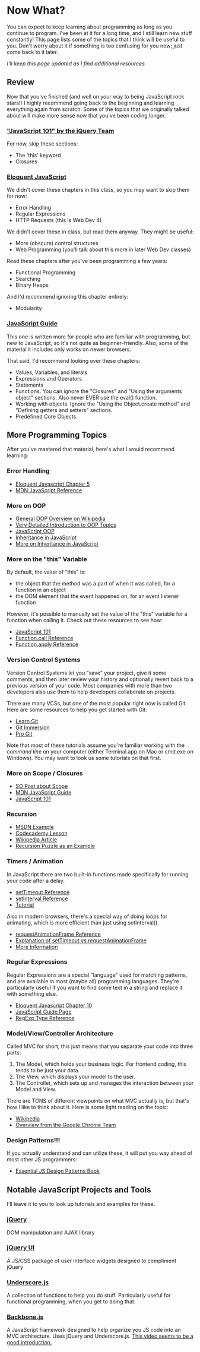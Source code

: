Now What?
=========
You can expect to keep learning about programming as long as you continue to program. I've been at it for a long time, and I still learn new stuff constantly! This page lists some of the topics that I think will be useful to you. Don't worry about it if something is too confusing for you now; just come back to it later.

*I'll keep this page updated as I find additional resources.*

Review
------
Now that you've finished (and well on your way to being JavaScript rock stars!) I highly recommend going back to the beginning and learning everything again from scratch. Some of the topics that we originally talked about will make more sense now that you've been coding longer.

### ["JavaScript 101" by the jQuery Team](http://learn.jquery.com/javascript-101/) ###
For now, skip these sections:

- The 'this' keyword
- Closures

### [Eloquent JavaScript](http://eloquentjavascript.net/contents.html) ###
We didn't cover these chapters in this class, so you may want to skip them for now:

- Error Handling
- Regular Expressions
- HTTP Requests (this is Web Dev 4)

We didn't cover these in class, but read them anyway. They might be useful:

- More (obscure) control structures
- Web Programming (you'll talk about this more in later Web Dev classes)

Read these chapters after you've been programming a few years:

- Functional Programming
- Searching
- Binary Heaps

And I'd recommend ignoring this chapter entirely:

- Modularity

### [JavaScript Guide](https://developer.mozilla.org/en-US/docs/JavaScript/Guide) ###
This one is written more for people who are familiar with programming, but new to JavaScript, so it's not quite as beginner-friendly. Also, some of the material it includes only works on newer browsers.

That said, I'd recommend looking over these chapters:

- Values, Variables, and literals
- Expressions and Operators
- Statements
- Functions. You can ignore the "Closures" and "Using the arguments object" sections. Also never EVER use the eval() function.
- Working with objects. Ignore the "Using the Object.create method" and "Defining getters and setters" sections.
- Predefined Core Objects

More Programming Topics
-----------------------
After you've mastered that material, here's what I would recommend learning:

### Error Handling ###
- [Eloquent Javascript Chapter 5](http://eloquentjavascript.net/chapter5.html)
- [MDN JavaScript Reference](https://developer.mozilla.org/en-US/docs/JavaScript/Reference/Statements/try...catch)

### More on OOP ###
- [General OOP Overview on Wikipedia](http://en.wikipedia.org/wiki/Object-oriented_programming)
- [Very Detailed Introduction to OOP Topics](http://www.codeproject.com/Articles/22769/Introduction-to-Object-Oriented-Programming-Concep)
- [JavaScript OOP](https://developer.mozilla.org/en-US/docs/JavaScript/Guide/Details_of_the_Object_Model)
- [Inheritance in JavaScript](https://developer.mozilla.org/en-US/docs/JavaScript/Guide/Inheritance_and_the_prototype_chain)
- [More on Inheritance in JavaScript](https://developer.mozilla.org/en-US/docs/JavaScript/Guide/Inheritance_Revisited)

### More on the "this" Variable ###
By default, the value of "this" is:

- the object that the method was a part of when it was called, for a function in an object
- the DOM element that the event happened on, for an event listener function

However, it's possible to manually set the value of the "this" variable for a function when calling it. Check out these resources to see how:

- [JavaScript 101](http://learn.jquery.com/javascript-101/this-keyword/)
- [Function.call Reference](https://developer.mozilla.org/en-US/docs/JavaScript/Reference/Global_Objects/Function/call)
- [Function.apply Reference](https://developer.mozilla.org/en-US/docs/JavaScript/Reference/Global_Objects/Function/apply)

### Version Control Systems ###
Version Control Systems let you "save" your project, give it some comments, and then later review your history and optionally revert back to a previous version of your code. Most companies with more than two developers also use them to help developers collaborate on projects.

There are many VCSs, but one of the most popular right now is called Git. Here are some resources to help you get started with Git:

- [Learn Git](http://learn.github.com/p/intro.html)
- [Git Immersion](http://gitimmersion.com/)
- [Pro Git](http://git-scm.com/book)

Note that most of these tutorials assume you're familiar working with the _command line_ on your computer (either Terminal.app on Mac or cmd.exe on  Windows). You may want to look us some tutorials on that first.

### More on Scope / Closures ###
- [SO Post about Scope](http://stackoverflow.com/questions/500431/javascript-variable-scope)
- [MDN JavaScript Guide](https://developer.mozilla.org/en-US/docs/JavaScript/Guide/Closures)
- [JavaScript 101](http://learn.jquery.com/javascript-101/closures/)

### Recursion ###
- [MSDN Example](http://msdn.microsoft.com/en-us/library/ie/wwbyhkx4\(v=vs.94\).aspx)
- [Codecademy Lesson](http://www.codecademy.com/courses/javascript-lesson-205)
- [Wikipedia Article](http://en.wikipedia.org/wiki/Recursion_\(computer_science\))
- [Recursion Puzzle as an Example](http://www.cs.cmu.edu/~cburch/survey/recurse/hanoi.html)

### Timers / Animation ###
In JavaScript there are two built-in functions made specifically for running your code after a delay.

- [setTimeout Reference](https://developer.mozilla.org/en-US/docs/DOM/window.setTimeout)
- [setInterval Reference](https://developer.mozilla.org/en-US/docs/DOM/window.setInterval)
- [Tutorial](http://javascript.info/tutorial/settimeout-setinterval)

Also in modern browsers, there's a special way of doing loops for animating, which is more efficient than just using setInterval().

- [requestAnimationFrame Reference](https://developer.mozilla.org/en-US/docs/DOM/window.requestAnimationFrame)
- [Explanation of setTimeout vs requestAnimationFrame](http://creativejs.com/resources/requestanimationframe/)
- [More Information](http://paulirish.com/2011/requestanimationframe-for-smart-animating/)

### Regular Expressions ###
Regular Expressions are a special "language" used for matching patterns, and are available in most (maybe all) programming languages. They're particularly useful if you want to find some text in a string and replace it with something else.

- [Eloquent Javascript Chapter 10](http://eloquentjavascript.net/chapter10.html)
- [JavaScript Guide Page](https://developer.mozilla.org/en-US/docs/JavaScript/Guide/Regular_Expressions)
- [RegExp Type Reference](https://developer.mozilla.org/en-US/docs/JavaScript/Reference/Global_Objects/RegExp)

### Model/View/Controller Architecture ###
Called MVC for short, this just means that you separate your code into three parts:

1. The Model, which holds your business logic. For frontend coding, this tends to be just your data.
2. The View, which displays your model to the user.
3. The Controller, which sets up and manages the interaction between your Model and View.

There are TONS of different viewpoints on what MVC actually is, but that's how I like to think about it. Here is some light reading on the topic:

- [Wikipedia](http://en.wikipedia.org/wiki/Model%E2%80%93view%E2%80%93controller)
- [Overview from the Google Chrome Team](http://developer.chrome.com/dev/apps/app_frameworks.html)

### Design Patterns!!! ###
If you actually understand and can utilize these, it will put you way ahead of most other JS programmers:

- [Essential JS Design Patterns Book](http://addyosmani.com/resources/essentialjsdesignpatterns/book/)

Notable JavaScript Projects and Tools
-------------------------------------
I'll leave it to you to look up tutorials and examples for these.

### [jQuery](http://jquery.com/) ###
DOM manipulation and AJAX library

### [jQuery UI](http://jqueryui.com/) ###
A JS/CSS package of user interface widgets designed to compliment jQuery

### [Underscore.js](http://underscorejs.org/) ###
A collection of functions to help you do stuff. Particularly useful for functional programming, when you get to doing that.

### [Backbone.js](http://backbonejs.org/) ###
A JavaScript framework designed to help organize you JS code into an MVC architecture. Uses jQuery and Underscore.js. [This video seems to be a good introduction.](http://www.youtube.com/watch?v=HsEw2i4wQMM)
